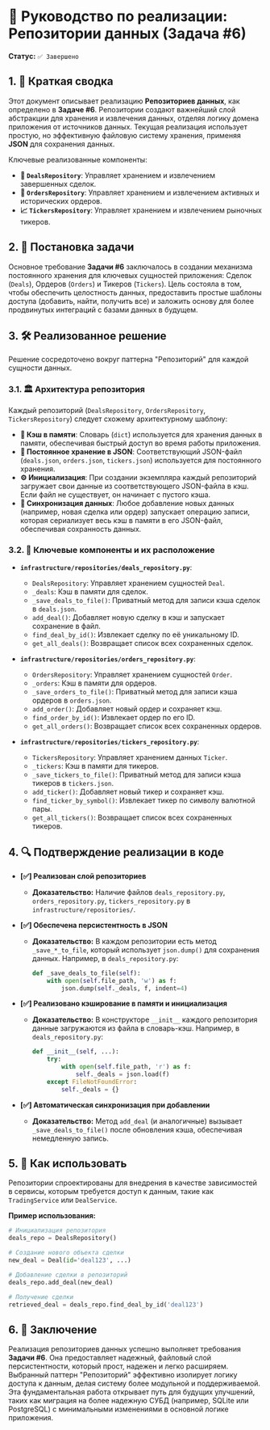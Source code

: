 # 📖 Руководство по реализации: Репозитории данных (Задача #6)

**Статус:** `✅ Завершено`

## 1. 📝 Краткая сводка

Этот документ описывает реализацию **Репозиториев данных**, как определено в **Задаче #6**. Репозитории создают важнейший слой абстракции для хранения и извлечения данных, отделяя логику домена приложения от источников данных. Текущая реализация использует простую, но эффективную файловую систему хранения, применяя **JSON** для сохранения данных.

Ключевые реализованные компоненты:
- **💾 `DealsRepository`**: Управляет хранением и извлечением завершенных сделок.
- **📄 `OrdersRepository`**: Управляет хранением и извлечением активных и исторических ордеров.
- **📈 `TickersRepository`**: Управляет хранением и извлечением рыночных тикеров.

## 2. 🎯 Постановка задачи

Основное требование **Задачи #6** заключалось в создании механизма постоянного хранения для ключевых сущностей приложения: Сделок (`Deals`), Ордеров (`Orders`) и Тикеров (`Tickers`). Цель состояла в том, чтобы обеспечить целостность данных, предоставить простые шаблоны доступа (добавить, найти, получить все) и заложить основу для более продвинутых интеграций с базами данных в будущем.

## 3. 🛠️ Реализованное решение

Решение сосредоточено вокруг паттерна "Репозиторий" для каждой сущности данных.

### 3.1. 🏛️ Архитектура репозитория

Каждый репозиторий (`DealsRepository`, `OrdersRepository`, `TickersRepository`) следует схожему архитектурному шаблону:

- **🧠 Кэш в памяти**: Словарь (`dict`) используется для хранения данных в памяти, обеспечивая быстрый доступ во время работы приложения.
- **📄 Постоянное хранение в JSON**: Соответствующий JSON-файл (`deals.json`, `orders.json`, `tickers.json`) используется для постоянного хранения.
- **⚙️ Инициализация**: При создании экземпляра каждый репозиторий загружает свои данные из соответствующего JSON-файла в кэш. Если файл не существует, он начинает с пустого кэша.
- **🔄 Синхронизация данных**: Любое добавление новых данных (например, новая сделка или ордер) запускает операцию записи, которая сериализует весь кэш в памяти в его JSON-файл, обеспечивая сохранность данных.

### 3.2. 🧩 Ключевые компоненты и их расположение

- **`infrastructure/repositories/deals_repository.py`**:
    - `DealsRepository`: Управляет хранением сущностей `Deal`.
    - `_deals`: Кэш в памяти для сделок.
    - `_save_deals_to_file()`: Приватный метод для записи кэша сделок в `deals.json`.
    - `add_deal()`: Добавляет новую сделку в кэш и запускает сохранение в файл.
    - `find_deal_by_id()`: Извлекает сделку по её уникальному ID.
    - `get_all_deals()`: Возвращает список всех сохраненных сделок.

- **`infrastructure/repositories/orders_repository.py`**:
    - `OrdersRepository`: Управляет хранением сущностей `Order`.
    - `_orders`: Кэш в памяти для ордеров.
    - `_save_orders_to_file()`: Приватный метод для записи кэша ордеров в `orders.json`.
    - `add_order()`: Добавляет новый ордер и сохраняет кэш.
    - `find_order_by_id()`: Извлекает ордер по его ID.
    - `get_all_orders()`: Возвращает список всех сохраненных ордеров.

- **`infrastructure/repositories/tickers_repository.py`**:
    - `TickersRepository`: Управляет хранением данных `Ticker`.
    - `_tickers`: Кэш в памяти для тикеров.
    - `_save_tickers_to_file()`: Приватный метод для записи кэша тикеров в `tickers.json`.
    - `add_ticker()`: Добавляет новый тикер и сохраняет кэш.
    - `find_ticker_by_symbol()`: Извлекает тикер по символу валютной пары.
    - `get_all_tickers()`: Возвращает список всех сохраненных тикеров.

## 4. 🔍 Подтверждение реализации в коде

- **[✅] Реализован слой репозиториев**
  - **Доказательство:** Наличие файлов `deals_repository.py`, `orders_repository.py`, `tickers_repository.py` в `infrastructure/repositories/`.

- **[✅] Обеспечена персистентность в JSON**
  - **Доказательство:** В каждом репозитории есть метод `_save_*_to_file`, который использует `json.dump()` для сохранения данных. Например, в `deals_repository.py`:
    ```python
    def _save_deals_to_file(self):
        with open(self.file_path, 'w') as f:
            json.dump(self._deals, f, indent=4)
    ```

- **[✅] Реализовано кэширование в памяти и инициализация**
  - **Доказательство:** В конструкторе `__init__` каждого репозитория данные загружаются из файла в словарь-кэш. Например, в `deals_repository.py`:
    ```python
    def __init__(self, ...):
        try:
            with open(self.file_path, 'r') as f:
                self._deals = json.load(f)
        except FileNotFoundError:
            self._deals = {}
    ```

- **[✅] Автоматическая синхронизация при добавлении**
  - **Доказательство:** Метод `add_deal` (и аналогичные) вызывает `_save_deals_to_file()` после обновления кэша, обеспечивая немедленную запись.

## 5. 🚀 Как использовать

Репозитории спроектированы для внедрения в качестве зависимостей в сервисы, которым требуется доступ к данным, такие как `TradingService` или `DealService`.

**Пример использования:**

```python
# Инициализация репозитория
deals_repo = DealsRepository()

# Создание нового объекта сделки
new_deal = Deal(id='deal123', ...)

# Добавление сделки в репозиторий
deals_repo.add_deal(new_deal)

# Получение сделки
retrieved_deal = deals_repo.find_deal_by_id('deal123')
```

## 6. 🏁 Заключение

Реализация репозиториев данных успешно выполняет требования **Задачи #6**. Она предоставляет надежный, файловый слой персистентности, который прост, надежен и легко расширяем. Выбранный паттерн "Репозиторий" эффективно изолирует логику доступа к данным, делая систему более модульной и поддерживаемой. Эта фундаментальная работа открывает путь для будущих улучшений, таких как миграция на более надежную СУБД (например, SQLite или PostgreSQL) с минимальными изменениями в основной логике приложения.